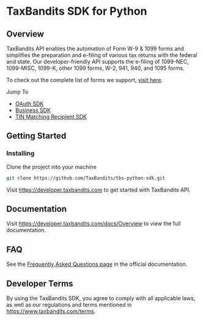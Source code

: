 # TaxBandits SDK for Python
## Overview
TaxBandits API enables the automation of Form W-9 & 1099 forms and simplifies the preparation and e-filing of various tax returns with the federal and state. Our developer-friendly API supports the e-filing of 1099-NEC, 1099-MISC, 1099-K, other 1099 forms, W-2, 941, 940, and 1095 forms.

To check out the complete list of forms we support, [visit here](https://developer.taxbandits.com/#forms).

Jump To
- [OAuth SDK](https://github.com/TaxBandits/tbs-python-sdk/tree/main/oauth-sdk)
- [Business SDK](https://github.com/TaxBandits/tbs-python-sdk/tree/main/business-sdk)
- [TIN Matching Recipient SDK](https://github.com/TaxBandits/tbs-python-sdk/tree/main/tin-matching-recipients-sdk)
## Getting Started

### Installing
Clone the project into your machine

```bash
git clone https://github.com/TaxBandits/tbs-python-sdk.git
```

Visit https://developer.taxbandits.com to get started with TaxBandits API.

## Documentation

Visit https://developer.taxbandits.com/docs/Overview to view the full documentation.

## FAQ

See the [Frequently Asked Questions page](https://developer.taxbandits.com/docs/Faq/General) in the official documentation.

## Developer Terms

By using the TaxBandits SDK, you agree to comply with all applicable laws, as well as our regulations and terms mentioned in https://www.taxbandits.com/terms. 
